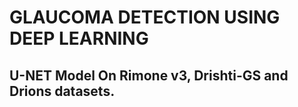 # GLAUCOMA DETECTION USING DEEP LEARNING

## U-NET Model On Rimone v3, Drishti-GS and Drions datasets.

